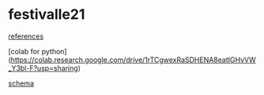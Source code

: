 # festivalle21
[references](https://docs.google.com/spreadsheets/d/1X7w7JsB0rjZ3-EeG_6_Ful0rDrcqozvxa9XFvPf4iBs/edit?usp=sharing)

[colab for python] (https://colab.research.google.com/drive/1rTCgwexRaSDHENA8eatIGHvVW_Y3bl-F?usp=sharing)

[schema](https://miro.com/welcomeonboard/KrdpLpPivdEOr3mbBaTMRfYRxB8T3bbaVQth1QCoLv2znSiteXx9P1v43CzMGph9)
